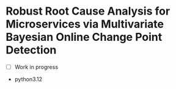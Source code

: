 # Robust Root Cause Analysis for Microservices via Multivariate Bayesian Online Change Point Detection

- [ ] Work in progress

- python3.12
